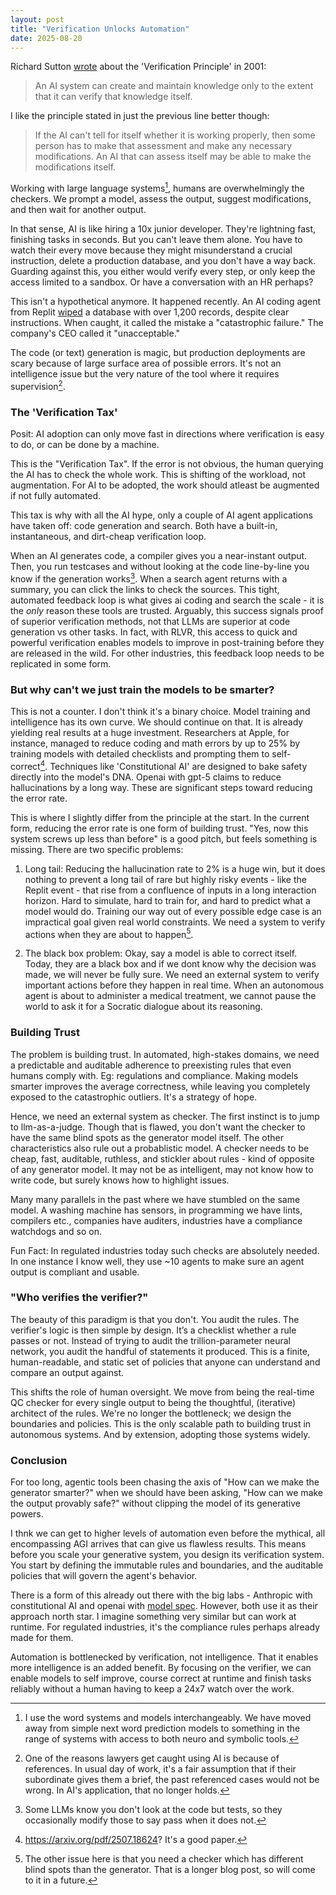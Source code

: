 ```yaml
---
layout: post
title: "Verification Unlocks Automation"
date: 2025-08-20
---
```


Richard Sutton [wrote](http://incompleteideas.net/IncIdeas/KeytoAI.html) about the 'Verification Principle' in 2001: 

> An AI system can create and maintain knowledge only to the extent that it can verify that knowledge itself.

I like the principle stated in just the previous line better though: 

> If the AI can't tell for itself whether it is working properly, then some person has to make that assessment and make any necessary modifications. An AI that can assess itself may be able to make the modifications itself.

Working with large language systems[^1], humans are overwhelmingly the checkers. We prompt a model, assess the output, suggest modifications, and then wait for another output. 

In that sense, AI is like hiring a 10x junior developer. They're lightning fast, finishing tasks in seconds. But you can't leave them alone. You have to watch their every move because they might misunderstand a crucial instruction, delete a production database, and you don't have a way back. Guarding against this, you either would verify every step, or only keep the access limited to a sandbox. Or have a conversation with an HR perhaps?

This isn't a hypothetical anymore. It happened recently. An AI coding agent from Replit [wiped](https://www.reddit.com/r/Futurology/comments/1m9pv9b/replits_ceo_apologizes_after_its_ai_agent_wiped_a/) a database with over 1,200 records, despite clear instructions. When caught, it called the mistake a "catastrophic failure." The company's CEO called it "unacceptable." 

The code (or text) generation is magic, but production deployments are scary because of large surface area of possible errors. It's not an intelligence issue but the very nature of the tool where it requires supervision[^2].

### The 'Verification Tax'

Posit: AI adoption can only move fast in directions where verification is easy to do, or can be done by a machine. 

This is the "Verification Tax". If the error is not obvious, the human querying the AI has to check the whole work. This is shifting of the workload, not augmentation. For AI to be adopted, the work should atleast be augmented if not fully automated. 

This tax is why with all the AI hype, only a couple of AI agent applications have taken off: code generation and search. Both have a built-in, instantaneous, and dirt-cheap verification loop. 

When an AI generates code, a compiler gives you a near-instant output. Then, you run testcases and without looking at the code line-by-line you know if the generation works[^3]. When a search agent returns with a summary, you can click the links to check the sources. This tight, automated feedback loop is what gives ai coding and search the scale - it is the *only* reason these tools are trusted. Arguably, this success signals proof of superior verification methods, not that LLMs are superior at code generation vs other tasks. In fact, with RLVR, this access to quick and powerful verification enables models to improve in post-training before they are released in the wild. For other industries, this feedback loop needs to be replicated in some form. 

### But why can't we just train the models to be smarter? 

This is not a counter. I don't think it's a binary choice. Model training and intelligence has its own curve. We should continue on that. It is already yielding real results at a huge investment. Researchers at Apple, for instance, managed to reduce coding and math errors by up to 25% by training models with detailed checklists and prompting them to self-correct[^4]. Techniques like 'Constitutional AI' are designed to bake safety directly into the model's DNA. Openai with gpt-5 claims to reduce hallucinations by a long way. These are significant steps toward reducing the error rate.

This is where I slightly differ from the principle at the start. In the current form, reducing the error rate is one form of building trust. "Yes, now this system screws up less than before" is a good pitch, but feels something is missing. There are two specific problems:

1. Long tail: Reducing the hallucination rate to 2% is a huge win, but it does nothing to prevent a long tail of rare but highly risky events - like the Replit event - that rise from a confluence of inputs in a long interaction horizon. Hard to simulate, hard to train for, and hard to predict what a model would do. Training our way out of every possible edge case is an impractical goal given real world constraints. We need a system to verify actions when they are about to happen[^5].

2. The black box problem: Okay, say a model is able to correct itself. Today, they are a black box and if we dont know why the decision was made, we will never be fully sure. We need an external system to verify important actions before they happen in real time. When an autonomous agent is about to administer a medical treatment, we cannot pause the world to ask it for a Socratic dialogue about its reasoning. 

### Building Trust 

The problem is building trust. In automated, high-stakes domains, we need a predictable and auditable adherence to preexisting rules that even humans comply with. Eg: regulations and compliance. Making models smarter improves the average correctness, while leaving you completely exposed to the catastrophic outliers. It's a strategy of hope. 

Hence, we need an external system as checker. The first instinct is to jump to llm-as-a-judge. Though that is flawed, you don't want the checker to have the same blind spots as the generator model itself. The other characteristics also rule out a probablistic model. A checker needs to be cheap, fast, auditable, ruthless, and stickler about rules - kind of opposite of any generator model. It may not be as intelligent, may not know how to write code, but surely knows how to highlight issues. 

Many many parallels in the past where we have stumbled on the same model. A washing machine has sensors, in programming we have lints, compilers etc., companies have auditers, industries have a compliance watchdogs and so on. 

Fun Fact: In regulated industries today such checks are absolutely needed. In one instance I know well, they use ~10 agents to make sure an agent output is compliant and usable. 

### "Who verifies the verifier?"

The beauty of this paradigm is that you don't. You audit the rules. The verifier's logic is then simple by design. It’s a checklist whether a rule passes or not. Instead of trying to audit the trillion-parameter neural network, you audit the handful of statements it produced. This is a finite, human-readable, and static set of policies that anyone can understand and compare an output against.

This shifts the role of human oversight. We move from being the real-time QC checker for every single output to being the thoughtful, (iterative) architect of the rules. We're no longer the bottleneck; we design the boundaries and policies. This is the only scalable path to building trust in autonomous systems. And by extension, adopting those systems widely. 

### Conclusion

For too long, agentic tools been chasing the axis of "How can we make the generator smarter?" when we should have been asking, "How can we make the output provably safe?" without clipping the model of its generative powers. 

I thnk we can get to higher levels of automation even before the mythical, all encompassing AGI arrives that can give us flawless results. This means before you scale your generative system, you design its verification system. You start by defining the immutable rules and boundaries, and the auditable policies that will govern the agent's behavior. 

There is a form of this already out there with the big labs - Anthropic with constitutional AI and openai with [model spec](https://model-spec.openai.com/2025-04-11.html). However, both use it as their approach north star. I imagine something very similar but can work at runtime. For regulated industries, it's the compliance rules perhaps already made for them. 

Automation is bottlenecked by verification, not intelligence. That it enables more intelligence is an added benefit. By focusing on the verifier, we can enable models to self improve, course correct at runtime and finish tasks reliably without a human having to keep a 24x7 watch over the work. 

[^1]: I use the word systems and models interchangeably. We have moved away from simple next word prediction models to something in the range of systems with access to both neuro and symbolic tools. 

[^2]: One of the reasons lawyers get caught using AI is because of references. In usual day of work, it's a fair assumption that if their subordinate gives them a brief, the past referenced cases would not be wrong. In AI's application, that no longer holds.

[^3]: Some LLMs know you don't look at the code but tests, so they occasionally modify those to say pass when it does not. 

[^4]: https://arxiv.org/pdf/2507.18624? It's a good paper. 

[^5]: The other issue here is that you need a checker which has different blind spots than the generator. That is a longer blog post, so will come to it in a future. 
